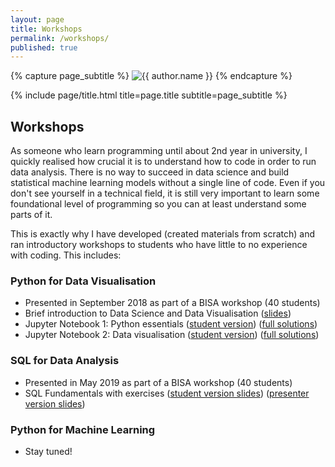 ```yaml
---
layout: page
title: Workshops
permalink: /workshops/
published: true
---
```


<div class="page" markdown="1">

{% capture page_subtitle %}
<img
    class="me"
    alt="{{ author.name }}"
    src="{{ site.author.photo | relative_url }}"
    srcset="{{ site.author.photo2x | relative_url }} 2x"
/>
{% endcapture %}

{% include page/title.html title=page.title subtitle=page_subtitle %}

## Workshops

As someone who learn programming until about 2nd year in university, I quickly realised how crucial it is to understand how to code in order to run data analysis. There is no way to succeed in data science and build statistical machine learning models without a single line of code. Even if you don't see yourself in a technical field, it is still very important to learn some foundational level of programming so you can at least understand some parts of it.

This is exactly why I have developed (created materials from scratch) and ran introductory workshops to students who have little to no experience with coding. This includes:

### Python for Data Visualisation

- Presented in September 2018 as part of a BISA workshop (40 students)
- Brief introduction to Data Science and Data Visualisation ([slides](https://github.com/jeffreycklo/python_workshop/blob/master/BISA_Workshop_Python_v2cS.pdf))
- Jupyter Notebook 1: Python essentials ([student version](https://nbviewer.jupyter.org/github/jeffreycklo/python_workshop/blob/master/activity_1.ipynb)) ([full solutions](https://nbviewer.jupyter.org/github/jeffreycklo/python_workshop/blob/master/activity_1_solution.ipynb))
- Jupyter Notebook 2: Data visualisation ([student version](https://nbviewer.jupyter.org/github/jeffreycklo/python_workshop/blob/master/activity_2.ipynb)) ([full solutions](https://nbviewer.jupyter.org/github/jeffreycklo/python_workshop/blob/master/activity_2_solution.ipynb))

### SQL for Data Analysis

- Presented in May 2019 as part of a BISA workshop (40 students)
- SQL Fundamentals with exercises ([student version slides](https://github.com/jeffreycklo/sql_workshop/blob/master/SQL_Workshop_Student_Version.pdf)) ([presenter version slides](https://github.com/jeffreycklo/sql_workshop/blob/master/SQL_Workshop_Full_Version.pdf))

### Python for Machine Learning

- Stay tuned!

